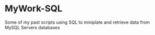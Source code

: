 # MyWork-SQL
Some of my past scripts using SQL to miniplate and retrieve data from MySQL Servers databases
